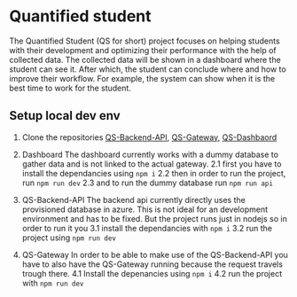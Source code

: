 # Quantified student
The Quantified Student (QS for short) project focuses on helping students with their development and optimizing their performance with the help of collected data. The collected data will be shown in a dashboard where the student can see it. After which, the student can conclude where and how to improve their workflow. For example, the system can show when it is the best time to work for the student.

## Setup local dev env
1. Clone the repositories [QS-Backend-API](https://github.com/quantifiedstudent/QS-Backend-API), [QS-Gateway](https://github.com/quantifiedstudent/QS-Gateway), [QS-Dashbaord](https://github.com/quantifiedstudent/QS-Dashboard)

2. Dashboard
The dashboard currently works with a dummy database to gather data and is not linked to the actual gateway.
  2.1 first you have to install the dependancies using `npm i`
  2.2 then in order to run the project, run `npm run dev`
  2.3 and to run the dummy database run `npm run api`
  
3. QS-Backend-API
The backend api currently directly uses the provisioned database in azure. This is not ideal for an development environment and has to be fixed. But the project runs just in nodejs so in order to run it you
  3.1 install the dependancies with `npm i`
  3.2 run the project using `npm run dev`
  
 4. QS-Gateway
 In order to be able to make use of the QS-Backend-API you have to also have the QS-Gateway running because the request travels trough there.
  4.1 Install the depenancies using `npm i`
  4.2 run the project with `npm run dev`
